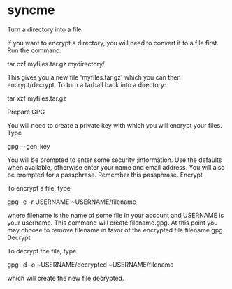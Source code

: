 # syncme

Turn a directory into a file                                                  

If you want to encrypt a directory, you will need to convert it to a file first. Run the command:

tar czf myfiles.tar.gz mydirectory/

This gives you a new file 'myfiles.tar.gz' which you can then encrypt/decrypt. To turn a tarball back into a directory:

tar xzf myfiles.tar.gz

Prepare GPG

You will need to create a private key with which you will encrypt your files. Type

gpg –-gen-key

You will be prompted to enter some security ;information. Use the defaults when available, otherwise enter your name and email address. You will also be prompted for a passphrase. Remember this passphrase.
Encrypt

To encrypt a file, type

gpg -e -r USERNAME ~USERNAME/filename

where filename is the name of some file in your account and USERNAME is your username. This command will create filename.gpg. At this point you may choose to remove filename in favor of the encrypted file filename.gpg.
Decrypt

To decrypt the file, type

gpg -d -o ~USERNAME/decrypted ~USERNAME/filename

which will create the new file decrypted.
